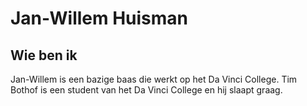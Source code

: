 # Jan-Willem Huisman

## Wie ben ik

Jan-Willem is een bazige baas die werkt op het Da Vinci College.
Tim Bothof is een student van het Da Vinci College en hij slaapt graag.
